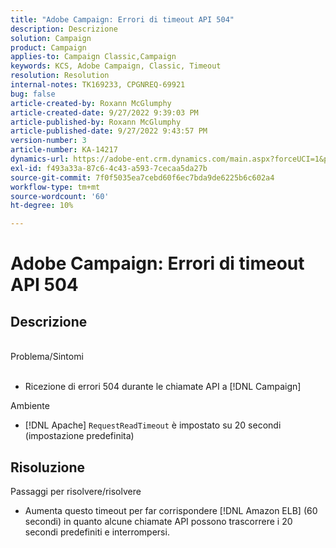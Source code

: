 ```yaml
---
title: "Adobe Campaign: Errori di timeout API 504"
description: Descrizione
solution: Campaign
product: Campaign
applies-to: Campaign Classic,Campaign
keywords: KCS, Adobe Campaign, Classic, Timeout
resolution: Resolution
internal-notes: TK169233, CPGNREQ-69921
bug: false
article-created-by: Roxann McGlumphy
article-created-date: 9/27/2022 9:39:03 PM
article-published-by: Roxann McGlumphy
article-published-date: 9/27/2022 9:43:57 PM
version-number: 3
article-number: KA-14217
dynamics-url: https://adobe-ent.crm.dynamics.com/main.aspx?forceUCI=1&pagetype=entityrecord&etn=knowledgearticle&id=fb9fddcd-ac3e-ed11-9db1-00224808613b
exl-id: f493a33a-87c6-4c43-a593-7cecaa5da27b
source-git-commit: 7f0f5035ea7cebd60f6ec7bda9de6225b6c602a4
workflow-type: tm+mt
source-wordcount: '60'
ht-degree: 10%

---
```


# Adobe Campaign: Errori di timeout API 504

## Descrizione

<br>Problema/Sintomi<br><br>
- Ricezione di errori 504 durante le chiamate API a [!DNL Campaign]



Ambiente
- [!DNL Apache] `RequestReadTimeout` è impostato su 20 secondi (impostazione predefinita)



## Risoluzione

Passaggi per risolvere/risolvere
- Aumenta questo timeout per far corrispondere [!DNL Amazon ELB] (60 secondi) in quanto alcune chiamate API possono trascorrere i 20 secondi predefiniti e interrompersi.
